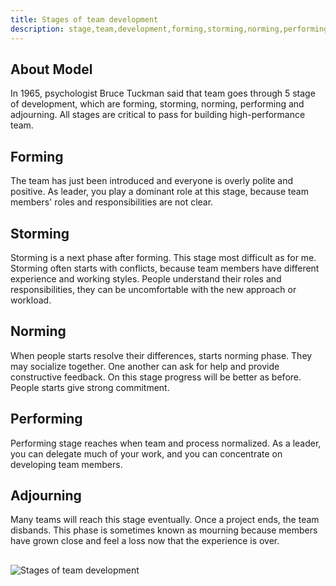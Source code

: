 ```yaml
---
title: Stages of team development
description: stage,team,development,forming,storming,norming,performing,adjourning
---
```


## About Model

In 1965, psychologist Bruce Tuckman said that team goes through
5 stage of development, which are forming, storming, norming, performing
and adjourning. All stages are critical to pass for building high-performance team.

## Forming

The team has just been introduced and everyone is overly polite and positive.
As leader, you play a dominant role at this stage, because team members' roles and responsibilities are not clear.

## Storming

Storming is a next phase after forming. This stage most difficult as for me.
Storming often starts with conflicts, because team members have different
experience and working styles. People understand their roles and responsibilities,
they can be uncomfortable with the new approach or workload.

## Norming

When people starts resolve their differences, starts norming phase.
They may socialize together. One another can ask for help and provide
constructive feedback. On this stage progress will be better as before.
People starts give strong commitment.

## Performing

Performing stage reaches when team and process normalized.
As a leader, you can delegate much of your work, and you can concentrate on developing team members.

## Adjourning

Many teams will reach this stage eventually.
Once a project ends, the team disbands. This phase is sometimes known as mourning
because members have grown close and feel a loss now that the experience is over.

##

![Stages of team development]({{site.baseurl}}/images/four-stages-of-development.png)

